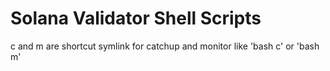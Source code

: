 # Solana Validator Shell Scripts

c and m are shortcut symlink for catchup and monitor like 'bash c' or 'bash m'

